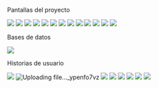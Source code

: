 Pantallas del proyecto

![](https://i.imgur.com/OABVxvH.png)
![](https://i.imgur.com/2LOr5CO.png)
![](https://i.imgur.com/0oJEXRq.png)
![](https://i.imgur.com/NyREzIv.png)
![](https://i.imgur.com/uZAWL81.png)
![](https://i.imgur.com/LxKPBeB.png)
![](https://i.imgur.com/JbW7QGR.png)
![](https://i.imgur.com/RcEypUK.png)
![](https://i.imgur.com/17dBqCf.png)
![](https://i.imgur.com/U3BtCmW.png)
![](https://i.imgur.com/VqhtDBr.png)
![](https://i.imgur.com/OT8hwAt.png)
![](https://i.imgur.com/lITW5oL.png)


Bases de datos

![](https://i.imgur.com/AnxsqwV.png)

Historias de usuario

![](https://i.imgur.com/Sga71Uf.jpg)
![Uploading file..._ypenfo7vz]()
![](https://i.imgur.com/jPM7M8S.jpg)
![](https://i.imgur.com/OE1edCI.jpg)
![](https://i.imgur.com/9tFFnwH.jpg)
![](https://i.imgur.com/AulZbHC.jpg)
![](https://i.imgur.com/L5kUbOu.jpg)
![](https://i.imgur.com/S59KELH.jpg)



